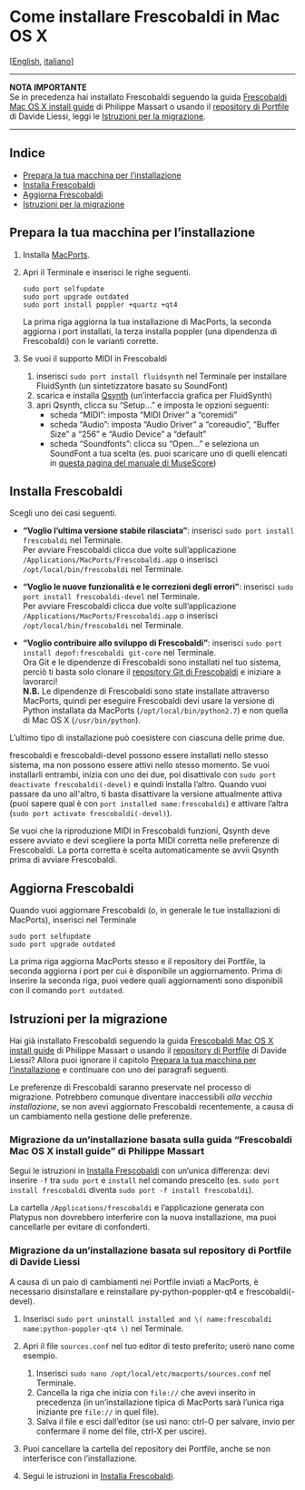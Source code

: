 Come installare Frescobaldi in Mac OS X
=====

[[English](INSTALL-Frescobaldi.md), [italiano](INSTALL-Frescobaldi.it.md)]

*****
**NOTA IMPORTANTE**  
Se in precedenza hai installato Frescobaldi seguendo la guida [Frescobaldi Mac OS X install guide](https://github.com/wbsoft/frescobaldi/wiki/Frescobaldi-Mac-OS-X-install-guide) di Philippe Massart o usando il [repository di Portfile](https://github.com/dliessi/ports) di Davide Liessi, leggi le [Istruzioni per la migrazione](#istruzioni-per-la-migrazione).
*****


Indice
-----

* [Prepara la tua macchina per l’installazione](#prepara-la-tua-macchina-per-linstallazione)
* [Installa Frescobaldi](#installa-frescobaldi)
* [Aggiorna Frescobaldi](#aggiorna-frescobaldi)
* [Istruzioni per la migrazione](#istruzioni-per-la-migrazione)


Prepara la tua macchina per l’installazione
-----

1. Installa [MacPorts](http://www.macports.org/install.php).

2. Apri il Terminale e inserisci le righe seguenti.
   
   ```
   sudo port selfupdate
   sudo port upgrade outdated
   sudo port install poppler +quartz +qt4
   ```
   
   La prima riga aggiorna la tua installazione di MacPorts, la seconda aggiorna i port installati, la terza installa poppler (una dipendenza di Frescobaldi) con le varianti corrette.

3. Se vuoi il supporto MIDI in Frescobaldi
   1. inserisci `sudo port install fluidsynth` nel Terminale per installare FluidSynth (un sintetizzatore basato su SoundFont)
   2. scarica e installa [Qsynth](http://sourceforge.net/projects/qsynth) (un’interfaccia grafica per FluidSynth)
   3. apri Qsynth, clicca su “Setup...” e imposta le opzioni seguenti:
      * scheda “MIDI”: imposta “MIDI Driver” a “coremidi”
      * scheda “Audio”: imposta “Audio Driver” a “coreaudio”, “Buffer Size” a “256” e “Audio Device” a “default”
      * scheda “Soundfonts”: clicca su “Open...” e seleziona un SoundFont a tua scelta (es. puoi scaricare uno di quelli elencati in [questa pagina del manuale di MuseScore](http://musescore.org/it/manuale/librerie-di-suoni))


Installa Frescobaldi
-----

Scegli uno dei casi seguenti.

* **“Voglio l’ultima versione stabile rilasciata”**: inserisci `sudo port install frescobaldi` nel Terminale.  
  Per avviare Frescobaldi clicca due volte sull’applicazione `/Applications/MacPorts/Frescobaldi.app` o inserisci `/opt/local/bin/frescobaldi` nel Terminale.

* **“Voglio le nuove funzionalità e le correzioni degli errori”**: inserisci `sudo port install frescobaldi-devel` nel Terminale.  
  Per avviare Frescobaldi clicca due volte sull’applicazione `/Applications/MacPorts/Frescobaldi.app` o inserisci `/opt/local/bin/frescobaldi` nel Terminale.

* **“Voglio contribuire allo sviluppo di Frescobaldi”**: inserisci `sudo port install depof:frescobaldi git-core` nel Terminale.  
  Ora Git e le dipendenze di Frescobaldi sono installati nel tuo sistema, perciò ti basta solo clonare il [repository Git di Frescobaldi](https://github.com/wbsoft/frescobaldi) e iniziare a lavorarci!  
  **N.B.** Le dipendenze di Frescobaldi sono state installate attraverso MacPorts, quindi per eseguire Frescobaldi devi usare la versione di Python installata da MacPorts (`/opt/local/bin/python2.7`) e non quella di Mac OS X (`/usr/bin/python`).

L’ultimo tipo di installazione può coesistere con ciascuna delle prime due.

frescobaldi e frescobaldi-devel possono essere installati nello stesso sistema, ma non possono essere attivi nello stesso momento.
Se vuoi installarli entrambi, inizia con uno dei due, poi disattivalo con `sudo port deactivate frescobaldi(-devel)` e quindi installa l’altro.
Quando vuoi passare da uno all'altro, ti basta disattivare la versione attualmente attiva (puoi sapere qual è con `port installed name:frescobaldi`) e attivare l’altra (`sudo port activate frescobaldi(-devel)`).

Se vuoi che la riproduzione MIDI in Frescobaldi funzioni, Qsynth deve essere avviato e devi scegliere la porta MIDI corretta nelle preferenze di Frescobaldi.
La porta corretta è scelta automaticamente se avvii Qsynth prima di avviare Frescobaldi.


Aggiorna Frescobaldi
-----

Quando vuoi aggiornare Frescobaldi (o, in generale le tue installazioni di MacPorts), inserisci nel Terminale

```
sudo port selfupdate
sudo port upgrade outdated
```

La prima riga aggiorna MacPorts stesso e il repository dei Portfile, la seconda aggiorna i port per cui è disponibile un aggiornamento.
Prima di inserire la seconda riga, puoi vedere quali aggiornamenti sono disponibili con il comando `port outdated`.


Istruzioni per la migrazione
-----

Hai già installato Frescobaldi seguendo la guida [Frescobaldi Mac OS X install guide](https://github.com/wbsoft/frescobaldi/wiki/Frescobaldi-Mac-OS-X-install-guide) di Philippe Massart o usando il [repository di Portfile](https://github.com/dliessi/ports) di Davide Liessi?
Allora puoi ignorare il capitolo [Prepara la tua macchina per l’installazione](#prepara-la-tua-macchina-per-linstallazione) e continuare con uno dei paragrafi seguenti.

Le preferenze di Frescobaldi saranno preservate nel processo di migrazione.
Potrebbero comunque diventare inaccessibili *alla vecchia installazione*, se non avevi aggiornato Frescobaldi recentemente, a causa di un cambiamento nella gestione delle preferenze.

### Migrazione da un’installazione basata sulla guida “Frescobaldi Mac OS X install guide” di Philippe Massart

Segui le istruzioni in [Installa Frescobaldi](#installa-frescobaldi) con un’unica differenza: devi inserire `-f` tra `sudo port` e `install` nel comando prescelto (es. `sudo port install frescobaldi` diventa `sudo port -f install frescobaldi`).

La cartella `/Applications/frescobaldi` e l’applicazione generata con Platypus non dovrebbero interferire con la nuova installazione, ma puoi cancellarle per evitare di confonderti.

### Migrazione da un’installazione basata sul repository di Portfile di Davide Liessi

A causa di un paio di cambiamenti nei Portfile inviati a MacPorts, è necessario disinstallare e reinstallare py-python-poppler-qt4 e frescobaldi(-devel).

1. Inserisci `sudo port uninstall installed and \( name:frescobaldi name:python-poppler-qt4 \)` nel Terminale.

2. Apri il file `sources.conf` nel tuo editor di testo preferito; userò nano come esempio.
   1. Inserisci `sudo nano /opt/local/etc/macports/sources.conf` nel Terminale.
   2. Cancella la riga che inizia con `file://` che avevi inserito in precedenza (in un’installazione tipica di MacPorts sarà l’unica riga iniziante pre `file://` in quel file).
   3. Salva il file e esci dall’editor (se usi nano: ctrl-O per salvare, invio per confermare il nome del file, ctrl-X per uscire).

3. Puoi cancellare la cartella del repository dei Portfile, anche se non interferisce con l’installazione.

4. Segui le istruzioni in [Installa Frescobaldi](#installa-frescobaldi).
